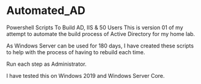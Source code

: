 # Automated_AD
Powershell Scripts To Build AD, IIS &amp; 50 Users
This is version 01 of my attempt to automate the build process of Active Directory for my home lab.

As Windows Server can be used for 180 days, I have created these scripts to help with the process of having to rebuild each time.

Run each step as Administrator.

I have tested this on Windows 2019 and Windows Server Core.
